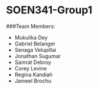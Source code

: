# SOEN341-Group1
###Team Members: 
* Mukulika Dey
* Gabriel Belanger
* Senaga Velupillai
* Jonathan Sugumar
* Samrat Debroy
* Corey Levine
* Regina Kandiah
* Jameel Brochu